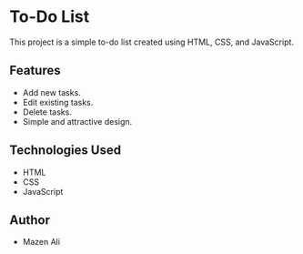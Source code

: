 # To-Do List

This project is a simple to-do list created using HTML, CSS, and JavaScript.

## Features

* Add new tasks.
* Edit existing tasks.
* Delete tasks.
* Simple and attractive design.

## Technologies Used

* HTML
* CSS
* JavaScript

## Author

* Mazen Ali